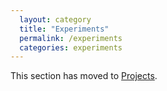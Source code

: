 ```yaml
---
  layout: category
  title: "Experiments"
  permalink: /experiments
  categories: experiments
---
```


 This section has moved to [Projects](/projects/).